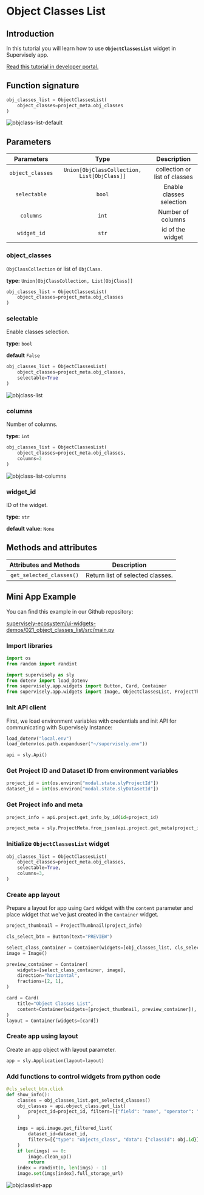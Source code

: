 # Object Classes List

## Introduction

In this tutorial you will learn how to use **`ObjectClassesList`** widget in Supervisely app.

[Read this tutorial in developer portal.](https://developer.supervise.ly/app-development/apps-with-gui/object-classes-list)

## Function signature

```python
obj_classes_list = ObjectClassesList(
    object_classes=project_meta.obj_classes
)
```

![objclass-list-default](https://user-images.githubusercontent.com/79905215/218096273-0a52cc67-0ba8-4886-95a0-660e61d6a4eb.png)

## Parameters

|    Parameters    |                    Type                     |          Description          |
| :--------------: | :-----------------------------------------: | :---------------------------: |
| `object_classes` | `Union[ObjClassCollection, List[ObjClass]]` | collection or list of classes |
|   `selectable`   |                   `bool`                    |   Enable classes selection    |
|    `columns`     |                    `int`                    |       Number of columns       |
|   `widget_id`    |                    `str`                    |       id of the widget        |

### object_classes

`ObjClassCollection` or list of `ObjClass`.

**type:** `Union[ObjClassCollection, List[ObjClass]]`

```python
obj_classes_list = ObjectClassesList(
    object_classes=project_meta.obj_classes
)
```

### selectable

Enable classes selection.

**type:** `bool`

**default** `False`

```python
obj_classes_list = ObjectClassesList(
    object_classes=project_meta.obj_classes,
    selectable=True
)
```

![objclass-list](https://user-images.githubusercontent.com/79905215/218092421-a4c996bb-9679-428b-899d-4bb29d570112.png)

### columns

Number of columns.

**type:** `int`

```python
obj_classes_list = ObjectClassesList(
    object_classes=project_meta.obj_classes,
    columns=2
)
```

![objclass-list-columns](https://user-images.githubusercontent.com/79905215/218098608-4c22b892-24a0-4b93-8da4-812e0c08d333.png)

### widget_id

ID of the widget.

**type:** `str`

**default value:** `None`

## Methods and attributes

|  Attributes and Methods  | Description                      |
| :----------------------: | -------------------------------- |
| `get_selected_classes()` | Return list of selected classes. |

## Mini App Example

You can find this example in our Github repository:

[supervisely-ecosystem/ui-widgets-demos/021_object_classes_list/src/main.py](https://github.com/supervisely-ecosystem/ui-widgets-demos/blob/master/021_object_classes_list/src/main.py)

### Import libraries

```python
import os
from random import randint

import supervisely as sly
from dotenv import load_dotenv
from supervisely.app.widgets import Button, Card, Container
from supervisely.app.widgets import Image, ObjectClassesList, ProjectThumbnail
```

### Init API client

First, we load environment variables with credentials and init API for communicating with Supervisely Instance:

```python
load_dotenv("local.env")
load_dotenv(os.path.expanduser("~/supervisely.env"))

api = sly.Api()
```

### Get Project ID and Dataset ID from environment variables

```python
project_id = int(os.environ["modal.state.slyProjectId"])
dataset_id = int(os.environ["modal.state.slyDatasetId"])
```

### Get Project info and meta

```python
project_info = api.project.get_info_by_id(id=project_id)

project_meta = sly.ProjectMeta.from_json(api.project.get_meta(project_id))
```

### Initialize `ObjectClassesList` widget

```python
obj_classes_list = ObjectClassesList(
    object_classes=project_meta.obj_classes,
    selectable=True,
    columns=3,
)
```

### Create app layout

Prepare a layout for app using `Card` widget with the `content` parameter and place widget that we've just created in the `Container` widget.

```python
project_thumbnail = ProjectThumbnail(project_info)

cls_select_btn = Button(text="PREVIEW")

select_class_container = Container(widgets=[obj_classes_list, cls_select_btn])
image = Image()

preview_container = Container(
    widgets=[select_class_container, image],
    direction="horizontal",
    fractions=[2, 1],
)

card = Card(
    title="Object Classes List",
    content=Container(widgets=[project_thumbnail, preview_container]),
)
layout = Container(widgets=[card])
```

### Create app using layout

Create an app object with layout parameter.

```python
app = sly.Application(layout=layout)
```

### Add functions to control widgets from python code

```python
@cls_select_btn.click
def show_info():
    classes = obj_classes_list.get_selected_classes()
    obj_classes = api.object_class.get_list(
        project_id=project_id, filters=[{"field": "name", "operator": "in", "value": classes}]
    )

    imgs = api.image.get_filtered_list(
        dataset_id=dataset_id,
        filters=[{"type": "objects_class", "data": {"classId": obj.id}} for obj in obj_classes],
    )
    if len(imgs) == 0:
        image.clean_up()
        return
    index = randint(0, len(imgs) - 1)
    image.set(imgs[index].full_storage_url)
```

![objclasslist-app](https://user-images.githubusercontent.com/79905215/219017000-0bbcdeaa-bd99-459b-908a-4269b4c8e074.gif)
